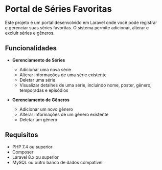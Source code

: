 # Portal de Séries Favoritas

Este projeto é um portal desenvolvido em Laravel onde você pode registrar e gerenciar suas séries favoritas. O sistema permite adicionar, alterar e excluir séries e gêneros.

## Funcionalidades

- **Gerenciamento de Séries**
  - Adicionar uma nova série
  - Alterar informações de uma série existente
  - Deletar uma série
  - Visualizar detalhes de uma série, incluindo nome, poster, gênero, temporadas e episódios

- **Gerenciamento de Gêneros**
  - Adicionar um novo gênero
  - Alterar informações de um gênero existente
  - Deletar um gênero

## Requisitos

- PHP 7.4 ou superior
- Composer
- Laravel 8.x ou superior
- MySQL ou outro banco de dados compatível
